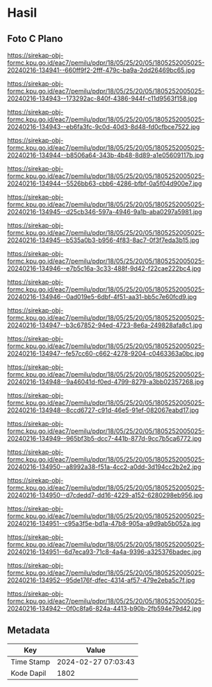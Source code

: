 # Hasil

## Foto C Plano

https://sirekap-obj-formc.kpu.go.id/eac7/pemilu/pdpr/18/05/25/20/05/1805252005025-20240216-134941--660ff9f2-2fff-479c-ba9a-2dd26469bc65.jpg

https://sirekap-obj-formc.kpu.go.id/eac7/pemilu/pdpr/18/05/25/20/05/1805252005025-20240216-134943--173292ac-840f-4386-944f-c11d9563f158.jpg

https://sirekap-obj-formc.kpu.go.id/eac7/pemilu/pdpr/18/05/25/20/05/1805252005025-20240216-134943--eb6fa3fc-9c0d-40d3-8d48-fd0cfbce7522.jpg

https://sirekap-obj-formc.kpu.go.id/eac7/pemilu/pdpr/18/05/25/20/05/1805252005025-20240216-134944--b8506a64-343b-4b48-8d89-a1e05609117b.jpg

https://sirekap-obj-formc.kpu.go.id/eac7/pemilu/pdpr/18/05/25/20/05/1805252005025-20240216-134944--5526bb63-cbb6-4286-bfbf-0a5f04d900e7.jpg

https://sirekap-obj-formc.kpu.go.id/eac7/pemilu/pdpr/18/05/25/20/05/1805252005025-20240216-134945--d25cb346-597a-4946-9a1b-aba0297a5981.jpg

https://sirekap-obj-formc.kpu.go.id/eac7/pemilu/pdpr/18/05/25/20/05/1805252005025-20240216-134945--b535a0b3-b956-4f83-8ac7-0f3f7eda3b15.jpg

https://sirekap-obj-formc.kpu.go.id/eac7/pemilu/pdpr/18/05/25/20/05/1805252005025-20240216-134946--e7b5c16a-3c33-488f-9d42-f22cae222bc4.jpg

https://sirekap-obj-formc.kpu.go.id/eac7/pemilu/pdpr/18/05/25/20/05/1805252005025-20240216-134946--0ad019e5-6dbf-4f51-aa31-bb5c7e60fcd9.jpg

https://sirekap-obj-formc.kpu.go.id/eac7/pemilu/pdpr/18/05/25/20/05/1805252005025-20240216-134947--b3c67852-94ed-4723-8e6a-249828afa8c1.jpg

https://sirekap-obj-formc.kpu.go.id/eac7/pemilu/pdpr/18/05/25/20/05/1805252005025-20240216-134947--fe57cc60-c662-4278-9204-c0463363a0bc.jpg

https://sirekap-obj-formc.kpu.go.id/eac7/pemilu/pdpr/18/05/25/20/05/1805252005025-20240216-134948--9a46041d-f0ed-4799-8279-a3bb02357268.jpg

https://sirekap-obj-formc.kpu.go.id/eac7/pemilu/pdpr/18/05/25/20/05/1805252005025-20240216-134948--8ccd6727-c91d-46e5-91ef-082067eabd17.jpg

https://sirekap-obj-formc.kpu.go.id/eac7/pemilu/pdpr/18/05/25/20/05/1805252005025-20240216-134949--965bf3b5-dcc7-441b-877d-9cc7b5ca6772.jpg

https://sirekap-obj-formc.kpu.go.id/eac7/pemilu/pdpr/18/05/25/20/05/1805252005025-20240216-134950--a8992a38-f51a-4cc2-a0dd-3d194cc2b2e2.jpg

https://sirekap-obj-formc.kpu.go.id/eac7/pemilu/pdpr/18/05/25/20/05/1805252005025-20240216-134950--d7cdedd7-dd16-4229-a152-6280298eb956.jpg

https://sirekap-obj-formc.kpu.go.id/eac7/pemilu/pdpr/18/05/25/20/05/1805252005025-20240216-134951--c95a3f5e-bd1a-47b8-905a-a9d9ab5b052a.jpg

https://sirekap-obj-formc.kpu.go.id/eac7/pemilu/pdpr/18/05/25/20/05/1805252005025-20240216-134951--6d7eca93-71c8-4a4a-9396-a325376badec.jpg

https://sirekap-obj-formc.kpu.go.id/eac7/pemilu/pdpr/18/05/25/20/05/1805252005025-20240216-134952--95de176f-dfec-4314-af57-479e2eba5c7f.jpg

https://sirekap-obj-formc.kpu.go.id/eac7/pemilu/pdpr/18/05/25/20/05/1805252005025-20240216-134942--0f0c8fa6-824a-4413-b90b-2fb594e79d42.jpg


## Metadata

| Key        | Value               |
| ---------- | ------------------- |
| Time Stamp | 2024-02-27 07:03:43 |
| Kode Dapil | 1802                |



